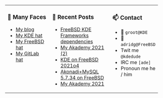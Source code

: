 
<table><tr>
  
<td valign="top" width="30%">
  
### 🙋 Many Faces

- [My blog](https://euroquis.nl/bobulate/)
- [My KDE hat](https://invent.kde.org/adridg)
- [My FreeBSD hat](https://wiki.freebsd.org/AdriaanDeGroot)
- [My GitLab hat](https://gitlab.com/adriaandegroot)
</td>

<td valign="top" width="40%">
  
### 💬 Recent Posts

<!-- BLOG-POST-LIST:START -->
- [FreeBSD KDE Frameworks dependencies](https://euroquis.nl//kde/2021/07/10/dependencies.html)
- [My Akademy 2021 (2)](https://euroquis.nl//kde/2021/07/09/akademy.html)
- [KDE on FreeBSD 2021o4](https://euroquis.nl//freebsd/2021/06/27/freebsd-o4.html)
- [Akonadi+MySQL 5.7.34 on FreeBSD](https://euroquis.nl//kde/2021/06/27/akonadi.html)
- [My Akademy 2021](https://euroquis.nl//kde/2021/06/20/akademy.html)
<!-- BLOG-POST-LIST:END -->
</td>

<td valign="top" width="30%">
  
### 📫 Contact

- 📧 `groot@KDE`
- 📧 `adridg@FreeBSD`
- Twit me `@kdedude`
- IRC me `[ade]`
- Pronoun me he / him
</td>

</tr></table>

